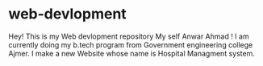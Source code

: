 # web-devlopment
Hey! This is my Web devlopment repository
My self Anwar Ahmad ! I am currently doing my b.tech program from Government engineering college Ajmer.
I make a new Website whose name is Hospital Managment system.

